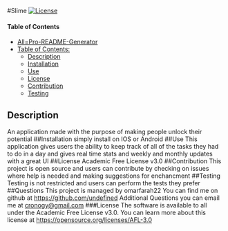 #Slime
[![License](https://img.shields.io/badge/License-Academic%20Free%20License%20v3.0-green.svg)](./LICENSE)
#### Table of Contents
- [All=Pro-README-Generator](#all-pro-readme-generator)
- [Table of Contents:](#table-of-contents-)
  * [Description](#description)
  * [Installation](#installation) 
  * [Use](#use)
  * [License](#license)
  * [Contribution](#contribution)
  * [Testing](#testing)

## Description
An application made with the purpose of making people unlock their potential
##Installation
simply install on IOS or Android
##Use
This application gives users the ability to keep track of all of the tasks they had to do in a day and gives real time stats and weekly and monthly updates with a great UI
##License
Academic Free License v3.0
##Contribution
This project is open source and users can contribute by checking on issues where help is needed and making suggestions for enchancment
##Testing
Testing is not restricted and users can perform the tests they prefer
##Questions
This project is managed by omarfarah22
You can find me on github at https://github.com/undefined
Additional Questions you can email me at cronogy@gmail.com
###License
The software is available to all under the Academic Free License v3.0. You can learn more about this license at https://opensource.org/licenses/AFL-3.0